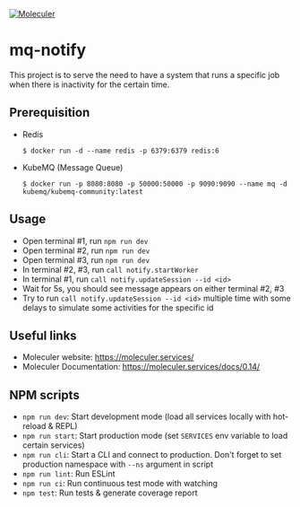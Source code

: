 [![Moleculer](https://badgen.net/badge/Powered%20by/Moleculer/0e83cd)](https://moleculer.services)

# mq-notify
This project is to serve the need to have a system that runs a specific job when there is inactivity for the certain time.

## Prerequisition
- Redis
  ```
  $ docker run -d --name redis -p 6379:6379 redis:6
  ```
- KubeMQ (Message Queue)
  ```
  $ docker run -p 8080:8080 -p 50000:50000 -p 9090:9090 --name mq -d kubemq/kubemq-community:latest
  ```

## Usage
- Open terminal #1, run `npm run dev`
- Open terminal #2, run `npm run dev`
- Open terminal #3, run `npm run dev`
- In terminal #2, #3, run `call notify.startWorker`
- In terminal #1, run `call notify.updateSession --id <id>`
- Wait for 5s, you should see message appears on either terminal #2, #3
- Try to run `call notify.updateSession --id <id>` multiple time with some delays to simulate some activities for the specific id


## Useful links

* Moleculer website: https://moleculer.services/
* Moleculer Documentation: https://moleculer.services/docs/0.14/

## NPM scripts

- `npm run dev`: Start development mode (load all services locally with hot-reload & REPL)
- `npm run start`: Start production mode (set `SERVICES` env variable to load certain services)
- `npm run cli`: Start a CLI and connect to production. Don't forget to set production namespace with `--ns` argument in script
- `npm run lint`: Run ESLint
- `npm run ci`: Run continuous test mode with watching
- `npm test`: Run tests & generate coverage report
